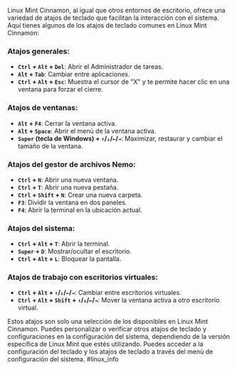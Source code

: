 Linux Mint Cinnamon, al igual que otros entornos de escritorio, ofrece una variedad de atajos de teclado que facilitan la interacción con el sistema. Aquí tienes algunos de los atajos de teclado comunes en Linux Mint Cinnamon:

### Atajos generales:

- **`Ctrl` + `Alt` + `Del`**: Abrir el Administrador de tareas.
- **`Alt` + `Tab`**: Cambiar entre aplicaciones.
- **`Ctrl` + `Alt` + `Esc`**: Muestra el cursor de "X" y te permite hacer clic en una ventana para forzar el cierre.

### Atajos de ventanas:

- **`Alt` + `F4`**: Cerrar la ventana activa.
- **`Alt` + `Space`**: Abrir el menú de la ventana activa.
- **`Super` (tecla de Windows) + `↑`/`↓`/`←`/`→`**: Maximizar, restaurar y cambiar el tamaño de la ventana.

### Atajos del gestor de archivos Nemo:

- **`Ctrl` + `N`**: Abrir una nueva ventana.
- **`Ctrl` + `T`**: Abrir una nueva pestaña.
- **`Ctrl` + `Shift` + `N`**: Crear una nueva carpeta.
- **`F3`**: Dividir la ventana en dos paneles.
- **`F4`**: Abrir la terminal en la ubicación actual.

### Atajos del sistema:

- **`Ctrl` + `Alt` + `T`**: Abrir la terminal.
- **`Super` + `D`**: Mostrar/ocultar el escritorio.
- **`Ctrl` + `Alt` + `L`**: Bloquear la pantalla.

### Atajos de trabajo con escritorios virtuales:

- **`Ctrl` + `Alt` + `↑`/`↓`/`←`/`→`**: Cambiar entre escritorios virtuales.
- **`Ctrl` + `Alt` + `Shift` + `↑`/`↓`/`←`/`→`**: Mover la ventana activa a otro escritorio virtual.

Estos atajos son solo una selección de los disponibles en Linux Mint Cinnamon. Puedes personalizar o verificar otros atajos de teclado y configuraciones en la configuración del sistema, dependiendo de la versión específica de Linux Mint que estés utilizando. Puedes acceder a la configuración del teclado y los atajos de teclado a través del menú de configuración del sistema.
#linux_info
